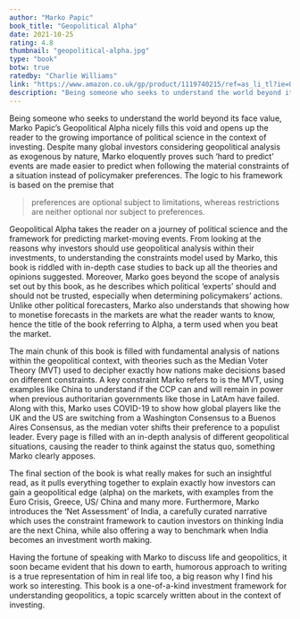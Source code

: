 ```yaml
---
author: "Marko Papic"
book_title: "Geopolitical Alpha"
date: 2021-10-25
rating: 4.8
thumbnail: "geopolitical-alpha.jpg"
type: "book"
botw: true
ratedby: "Charlie Williams"
link: "https://www.amazon.co.uk/gp/product/1119740215/ref=as_li_tl?ie=UTF8&camp=1634&creative=6738&creativeASIN=1119740215&linkCode=as2&tag=emergingfinsi-21&linkId=a971c6d287671369d3baebc85d2592c6"
description: "Being someone who seeks to understand the world beyond its face value, Marko Papic’s Geopolitical Alpha nicely fills this void and opens up the reader to the growing importance of political science in the context of investing. Despite many global investors considering geopolitical analysis as exogenous by nature, Marko eloquently proves such ‘hard to predict’ events are made easier to predict when following the material constraints of a situation instead of policymaker preferences. The logic to his framework is based on the premise that “preferences are optional subject to limitations, whereas restrictions are neither optional nor subject to preferences”. "
---
```


Being someone who seeks to understand the world beyond its face value, Marko Papic’s Geopolitical Alpha nicely fills this void and opens up the reader to the growing importance of political science in the context of investing. Despite many global investors considering geopolitical analysis as exogenous by nature, Marko eloquently proves such ‘hard to predict’ events are made easier to predict when following the material constraints of a situation instead of policymaker preferences. The logic to his framework is based on the premise that 
>preferences are optional subject to limitations, whereas restrictions are neither optional nor subject to preferences. 

Geopolitical Alpha takes the reader on a journey of political science and the framework for predicting market-moving events. From looking at the reasons why investors should use geopolitical analysis within their investments, to understanding the constraints model used by Marko, this book is riddled with in-depth case studies to back up all the theories and opinions suggested. Moreover, Marko goes beyond the scope of analysis set out by this book, as he describes which political ‘experts’ should and should not be trusted, especially when determining policymakers’ actions. Unlike other political forecasters, Marko also understands that showing how to monetise forecasts in the markets are what the reader wants to know, hence the title of the book referring to Alpha, a term used when you beat the market.  

The main chunk of this book is filled with fundamental analysis of nations within the geopolitical context, with theories such as the Median Voter Theory (MVT) used to decipher exactly how nations make decisions based on different constraints. A key constraint Marko refers to is the MVT, using examples like China to understand if the CCP can and will remain in power when previous authoritarian governments like those in LatAm have failed. Along with this, Marko uses COVID-19 to show how global players like the UK and the US are switching from a Washington Consensus to a Buenos Aires Consensus, as the median voter shifts their preference to a populist leader. Every page is filled with an in-depth analysis of different geopolitical situations, causing the reader to think against the status quo, something Marko clearly apposes. 

The final section of the book is what really makes for such an insightful read, as it pulls everything together to explain exactly how investors can gain a geopolitical edge (alpha) on the markets, with examples from the Euro Crisis, Greece, US/ China and many more. Furthermore, Marko introduces the ‘Net Assessment’ of India, a carefully curated narrative which uses the constraint framework to caution investors on thinking India are the next China, while also offering a way to benchmark when India becomes an investment worth making. 

Having the fortune of speaking with Marko to discuss life and geopolitics, it soon became evident that his down to earth, humorous approach to writing is a true representation of him in real life too, a big reason why I find his work so interesting.  This book is a one-of-a-kind investment framework for understanding geopolitics, a topic scarcely written about in the context of investing. 
